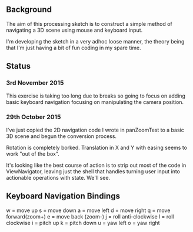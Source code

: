 ## Background
The aim of this processing sketch is to construct a simple method of navigating a 3D scene using mouse and keyboard input. 

I'm developing the sketch in a very adhoc loose manner, the theory being that I'm just having a bit of fun coding in my spare time.

## Status
### 3rd November 2015
This exercise is taking too long due to breaks so going to focus on adding basic keyboard navigation focusing on manipulating the camera position.

### 29th October 2015
I've just copied the 2D navigation code I wrote in panZoomTest to a basic 3D scene and begun the conversion process.

Rotation is completely borked. Translation in X and Y with easing seems to work "out of the box". 

It's looking like the best course of action is to strip out most of the code in ViewNavigator, leaving just the shell that handles turning user input into actionable operations with state. We'll see.

## Keyboard Navigation Bindings
w = move up
s = move down
a = move left
d = move right
q = move forward(zoom+)
e = move back (zoom-)
j = roll anti-clockwise
l = roll clockwise
i = pitch up
k = pitch down
u = yaw left
o = yaw right
